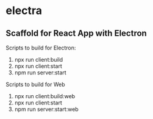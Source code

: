 # electra

## Scaffold for React App with Electron

Scripts to build for Electron:
1. npx run client:build
2. npx run client:start
3. npm run server:start

Scripts to build for Web
1. npx run client:build:web
2. npx run client:start
3. npm run server:start:web
